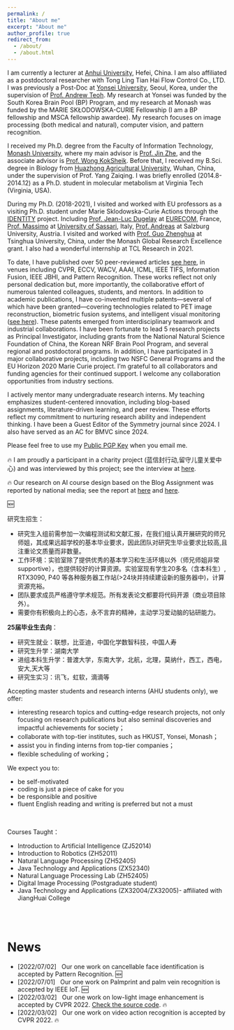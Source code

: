 ```yaml
---
permalink: /
title: "About me"
excerpt: "About me"
author_profile: true
redirect_from: 
  - /about/
  - /about.html
---
```


I am currently a lecturer at [Anhui University](https://en.ahu.edu.cn/), Hefei, China. I am also affiliated as a postdoctoral researcher with Tong Ling Tian Hai Flow Control Co., LTD. I was previously a Post-Doc at [Yonsei University](https://www.yonsei.ac.kr/), Seoul, Korea, under the supervision of [Prof. Andrew Teoh](https://scholar.google.com/citations?user=ueRkvQMAAAAJ&hl=en). My research at Yonsei was funded by the South Korea Brain Pool (BP) Program, and my research at Monash was funded by the MARIE SKŁODOWSKA-CURIE Fellowship (I am a BP fellowship and MSCA fellowship awardee). My research focuses on image processing (both medical and natural), computer vision, and pattern recognition. 

I received my Ph.D. degree from the Faculty of Information Technology, [Monash University](https://monash.edu/), where my main advisor is [Prof. Jin Zhe](https://scholar.google.com/citations?hl=en&user=N-szqToAAAAJ), and the associate advisor is [Prof. Wong KokSheik](https://scholar.google.com/citations?user=oMjrLWcAAAAJ&hl=en&oi=ao). 
Before that, I received my B.Sci. degree in Biology from [Huazhong Agricultural University](http://www.hzau.edu.cn/), Wuhan, China, under the supervision of Prof. Yang Zaiqing. 
I was briefly enrolled (2014.8-2014.12) as a Ph.D. student in molecular metabolism at Virginia Tech (Virginia, USA).

During my Ph.D. (2018-2021), I visited and worked with EU professors as a visiting Ph.D. student under Marie Sklodowska-Curie Actions through the [IDENTITY](https://warwick.ac.uk/fac/sci/dcs/research/df/identity/) project.
Including [Prof. Jean-Luc Dugelay](https://www.eurecom.fr/~dugelay/) at [EURECOM](https://www.eurecom.fr/), France, 
[Prof. Massimo](https://scholar.google.com/citations?user=DdyCvCgAAAAJ&hl=en) at [University of Sassari](https://en.uniss.it/), Italy,
[Prof. Andreas](https://www.cosy.sbg.ac.at/~uhl/) at Salzburg University, Austria. 
I visited and worked with [Prof. Guo Zhenghua](https://scholar.google.com/citations?hl=en&user=dbR6bD0AAAAJ) at Tsinghua University, China, under the Monash Global Research Excellence grant.
I also had a wonderful internship at TCL Research in 2021. 

To date, I have published over 50 peer-reviewed articles [see here](https://dblp.org/pid/237/0125.html), in venues including CVPR, ECCV, WACV, AAAI, ICML, IEEE TIFS, Information Fusion, IEEE JBHI, and Pattern Recognition. These works reflect not only personal dedication but, more importantly, the collaborative effort of numerous talented colleagues, students, and mentors. In addition to academic publications, I have co-invented multiple patents—several of which have been granted—covering technologies related to PET image reconstruction, biometric fusion systems, and intelligent visual monitoring ([see here](https://www.patentguru.com/cn/inventor/%E8%91%A3%E5%85%B4%E6%B3%A2?q=%E5%AE%89%E5%BE%BD%E5%A4%A7%E5%AD%A6)). These patents emerged from interdisciplinary teamwork and industrial collaborations.  I have been fortunate to lead 5 research projects as Principal Investigator, including grants from the National Natural Science Foundation of China, the Korean NRF Brain Pool Program, and several regional and postdoctoral programs. In addition, I have participated in 3 major collaborative projects, including two NSFC General Programs and the EU Horizon 2020 Marie Curie project. I’m grateful to all collaborators and funding agencies for their continued support. I welcome any collaboration opportunities from industry sections. 

I actively mentor many undergraduate research interns. My teaching emphasizes student-centered innovation, including blog-based assignments, literature-driven learning, and peer review. These efforts reflect my commitment to nurturing research ability and independent thinking. I have been a Guest Editor of the Symmetry journal since 2024. I also have served as an AC for BMVC since 2024.

Please feel free to use my [Public PGP Key](/files/publicPGP.asc) when you email me. 

:fire: I am proudly a participant in a charity project (蓝信封行动,留守儿童关爱中心) and was interviewed by this project; see the interview at [here](https://mp.weixin.qq.com/s/bo23lhRF_RxtpezyHff_mQ). 

:fire: Our research on AI course design based on the Blog Assignment was reported by national media; see the report at [here](http://guoqing.china.com.cn/2025-02/24/content_117729958.htm?f=pad&a=true) and [here](http://news.ahwang.cn/shangxun/20250224/2814966.html). 

:new: 

研究生招生：
- 研究生入组前需参加一次编程测试和文献汇报，在我们组认真开展研究的师兄师姐，其成果远超学校的基本毕业要求，因此团队对研究生毕业要求比较高,且注重论文质量而非数量。
- 工作环境：实验室除了提供优秀的基本学习和生活环境以外（师兄师姐非常supportive），也提供较好的计算资源。实验室现有学生20多名（含本科生）, RTX3090, P40 等各种服务器工作站(>24块并持续建设新的服务器中)，计算资源充裕。
- 团队要求成员严格遵守学术规范。所有发表论文都要将代码开源（商业项目除外）。
- 需要你有积极向上的心态，永不言弃的精神，主动学习爱动脑的钻研能力。

**25届毕业生去向**：
- 研究生就业：联想，比亚迪，中国化学数智科技，中国人寿
- 研究生升学：湖南大学
- 进组本科生升学：普渡大学，东南大学，北航，北理，莫纳什，西工，西电，安大,天大等
- 研究生实习：讯飞，虹软，滴滴等

Accepting master students and research interns (AHU students only), we offer: 
- interesting research topics and cutting-edge research projects, not only focusing on research publications but also seminal discoveries and impactful achievements for society；
- collaborate with top-tier institutes, such as HKUST, Yonsei, Monash；
- assist you in finding interns from top-tier companies；
- flexible scheduling of working；


We expect you to:
- be self-motivated
- coding is just a piece of cake for you
- be responsible and positive
- fluent English reading and writing is preferred but not a must 

<br/>

Courses Taught：
- Introduction to Artificial Intelligence (ZJ52014)
- Introduction to Robotics (ZH52011)
- Natural Language Processing (ZH52405)
- Java Technology and Applications (ZX52340)
- Natural Language Processing Lab (ZH52405)
- Digital Image Processing (Postgraduate student)
- Java Technology and Applications (ZX32004/ZX32005)-  affiliated with JiangHuai College

  
<br/>

<div class="logo" style="display: none;">
<a ><img src="/images/logo/yonsei.png" style="height: 40px;"></a>
<a ><img src="/images/logo/monash.png" style="height: 40px;"></a>
<a ><img src="/images/logo/hzau.png" style="height: 40px;"></a>
<a ><img src="/images/logo/Tsinghua.png" style="height: 40px;"></a>
<a ><img src="/images/logo/vt.jpg" style="height: 40px;"></a>
<a ><img src="/images/logo/EURECOM.jpg" style="height: 40px;"></a>
<a ><img src="/images/logo/uniss.png" style="height: 40px;"></a>
<a ><img src="/images/logo/Salzburg.png" style="height: 40px;"></a>
<a ><img src="/images/logo/TCL.png" style="height: 40px;"></a>
</div>


<br/>


News
======
* [2022/07/02] &nbsp; Our one work on cancellable face identification is accepted by Pattern Recognition. :new: 
* [2022/07/01] &nbsp; Our one work on Palmprint and palm vein recognition is accepted by IEEE IoT. :new:
* [2022/03/02] &nbsp; Our one work on low-light image enhancement is accepted by CVPR 2022. [Check the source code](https://github.com/TCL-AILab/Erase_Bayer-Filter_to_See_in_the_Dark). :fire: 
* [2022/03/02] &nbsp; Our one work on video action recognition is accepted by CVPR 2022. :fire: 
